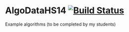 # AlgoDataHS14 [![Build Status](https://travis-ci.org/raeffu/AlgoDataHS14.svg)](https://travis-ci.org/raeffu/AlgoDataHS14)
Example algorithms (to be completed by my students)
